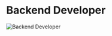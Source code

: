 # Backend Developer

![Backend Developer](https://image.freepik.com/free-vector/back-end-typographic-header-concept_277904-6387.jpg)